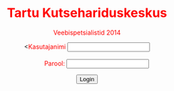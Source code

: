 <html>

<head>

<title>VS14</title>
</head>
<center>


<h1><font color="red">
Tartu Kutsehariduskeskus</h1></font>
<font color="red"><p> Veebispetsialistid 2014</p></font>
<form action="trylog.html" method = "post">
<label for="username"><<font color="red">Kasutajanimi</font></label> <input type="username" id="usename" name="username"><br /><br />
<label for="password"><font color="red">&nbsp;&nbsp;&nbsp;&nbsp;&nbsp;&nbsp;&nbsp;&nbsp;&nbsp;&nbsp;&nbsp;Parool:</font></label> <input type="password" name="password"<br /><br />
<p><button type = "submit">Login</button></h3></center></p>

<style>
            body {
                background: url('http://images6.alphacoders.com/411/411503.jpg') fixed 50% / cover;
            }
</style>
</form>
</html>
